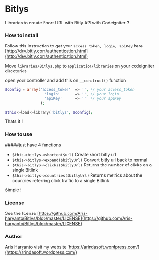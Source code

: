 # Bitlys
Libraries to create Short URL with Bitly API with Codeigniter 3


### How to install
Follow this instruction to get your `access_token, login, apiKey` here [http://dev.bitly.com/authentication.html](http://dev.bitly.com/authentication.html)

Move `libraries/Bitlys.php` to `application/libraries` on your codeigniter directories

open your controller and add this on `__construct()` function
```php
$config = array('access_token'  => '', // your access_token
                  'login'       => '', // your login
                  'apiKey'      => ''  // your apiKey
                );
                
$this->load->library('bitlys', $config);
```
Thats it !

### How to use

#####just have 4 functions
- `$this->bitlys->shorten($url)`  Create short bitly url
- `$this->bitlys->expand($bitlyUrl)`  Convert bitly url back to normal
- `$this->bitlys->clicks($bitlyUrl)`  Returns the number of clicks on a single Bitlink
- `$this->bitlys->countries($bitlyUrl)`  Returns metrics about the countries referring click traffic to a single Bitlink

Simple !

### License

See the license [https://github.com/Aris-haryanto/Bitlys/blob/master/LICENSE](https://github.com/Aris-haryanto/Bitlys/blob/master/LICENSE)


### Author


Aris Haryanto
visit my website [https://arindasoft.wordpress.com/](https://arindasoft.wordpress.com/)
